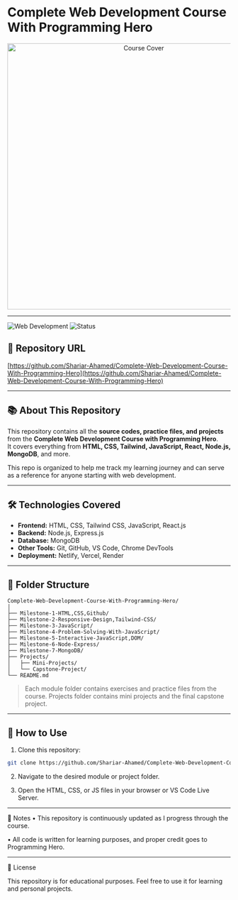 # Complete Web Development Course With Programming Hero

<p align="center">
  <img src="https://i.postimg.cc/NfqzQ1jH/cover.jpg" alt="Course Cover" width="600"/>
</p>

---

![Web Development](https://img.shields.io/badge/Course-Programming%20Hero-blue)
![Status](https://img.shields.io/badge/Status-In%20Progress-orange)

## 🔗 Repository URL
[https://github.com/Shariar-Ahamed/Complete-Web-Development-Course-With-Programming-Hero](https://github.com/Shariar-Ahamed/Complete-Web-Development-Course-With-Programming-Hero)

---

## 📚 About This Repository
This repository contains all the **source codes, practice files, and projects** from the **Complete Web Development Course with Programming Hero**.  
It covers everything from **HTML, CSS, Tailwind, JavaScript, React, Node.js, MongoDB**, and more.  

This repo is organized to help me track my learning journey and can serve as a reference for anyone starting with web development.

---

## 🛠️ Technologies Covered
- **Frontend:** HTML, CSS, Tailwind CSS, JavaScript, React.js  
- **Backend:** Node.js, Express.js  
- **Database:** MongoDB  
- **Other Tools:** Git, GitHub, VS Code, Chrome DevTools  
- **Deployment:** Netlify, Vercel, Render  

---

## 📂 Folder Structure
```text
Complete-Web-Development-Course-With-Programming-Hero/
│
├── Milestone-1-HTML,CSS,Github/
├── Milestone-2-Responsive-Design,Tailwind-CSS/
├── Milestone-3-JavaScript/
├── Milestone-4-Problem-Solving-With-JavaScript/
├── Milestone-5-Interactive-JavaScript,DOM/
├── Milestone-6-Node-Express/
├── Milestone-7-MongoDB/
├── Projects/
│   ├── Mini-Projects/
│   └── Capstone-Project/
└── README.md
```

> Each module folder contains exercises and practice files from the course. Projects folder contains mini projects and the final capstone project.

---

## 🚀 How to Use

1. Clone this repository:  

```bash
git clone https://github.com/Shariar-Ahamed/Complete-Web-Development-Course-With-Programming-Hero.git
```
2. Navigate to the desired module or project folder.

3. Open the HTML, CSS, or JS files in your browser or VS Code Live Server.

---

📝 Notes
• This repository is continuously updated as I progress through the course.

• All code is written for learning purposes, and proper credit goes to Programming Hero.

---

📌 License

This repository is for educational purposes. Feel free to use it for learning and personal projects.